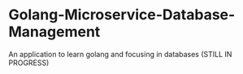 # Golang-Microservice-Database-Management
 An application to learn golang and focusing in databases (STILL IN PROGRESS)
